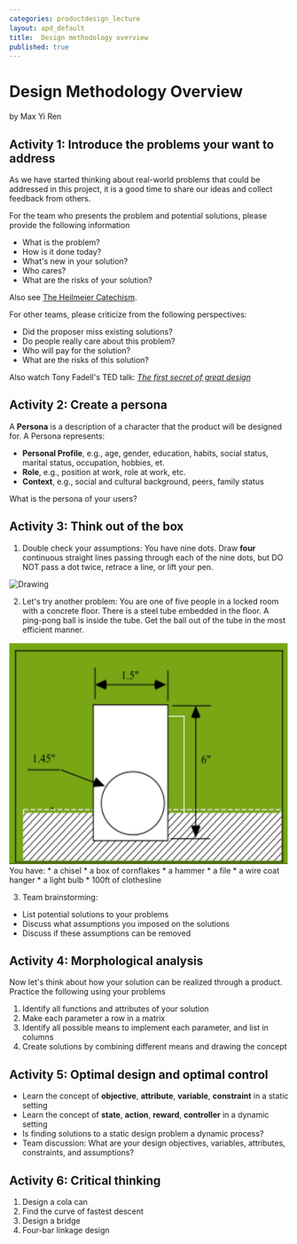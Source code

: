 ```yaml
---
categories: productdesign_lecture
layout: apd_default
title:  Design methodology overview
published: true
---
```


# Design Methodology Overview
by Max Yi Ren

## Activity 1: Introduce the problems your want to address
As we have started thinking about real-world problems that could be addressed in this project, 
it is a good time to share our ideas and collect feedback from others.

For the team who presents the problem and potential solutions, please provide the following information

* What is the problem?
* How is it done today?
* What's new in your solution?
* Who cares?
* What are the risks of your solution?

Also see [The Heilmeier Catechism][2].

For other teams, please criticize from the following perspectives:

* Did the proposer miss existing solutions?
* Do people really care about this problem?
* Who will pay for the solution?
* What are the risks of this solution?

Also watch Tony Fadell's TED talk: [*The first secret of great design*][1]

## Activity 2: Create a persona
A **Persona** is a description of a character that the product will be designed for. 
A Persona represents:

* **Personal Profile**, e.g., age, gender, education, habits, social status, marital status, occupation, hobbies, et.
* **Role**, e.g., position at work, role at work, etc.
* **Context**, e.g., social and cultural background, peers, family status

What is the persona of your users?

## Activity 3: Think out of the box
1. Double check your assumptions: You have nine dots. Draw **four** continuous straight lines passing through each of the nine dots, but DO NOT pass
                                                      a dot twice, retrace a line, or lift your pen.
<img src="http://guerilla-art.wdfiles.com/local--files/dot-puzzle/puzzle03.gif" alt="Drawing" style="height: 400px;"/>

2. Let's try another problem: You are one of five people in a locked room with a concrete 
floor. There is a steel tube embedded in the floor. A ping-pong ball is inside the tube. 
Get the ball out of the tube in the most efficient manner. 
<img src="/_images/productdesign/pingpang.png" alt="Drawing" style="height: 400px;"/>
You have:
* a chisel
* a box of cornflakes
* a hammer
* a file
* a wire coat hanger
* a light bulb
* 100ft of clothesline
 
3. Team brainstorming: 

* List potential solutions to your problems
* Discuss what assumptions you imposed on the solutions
* Discuss if these assumptions can be removed

## Activity 4: Morphological analysis

Now let's think about how your solution can be realized through a product. 
Practice the following using your problems

1. Identify all functions and attributes of your solution
2. Make each parameter a row in a matrix
3. Identify all possible means to implement each parameter, and list in columns
4. Create solutions by combining different means and drawing the concept

## Activity 5: Optimal design and optimal control

* Learn the concept of **objective**, **attribute**, **variable**, **constraint** in a static setting
* Learn the concept of **state**, **action**, **reward**, **controller** in a dynamic setting
* Is finding solutions to a static design problem a dynamic process?
* Team discussion: What are your design objectives, variables, attributes, constraints, and assumptions?

## Activity 6: Critical thinking

1. Design a cola can
2. Find the curve of fastest descent
3. Design a bridge
4. Four-bar linkage design

[1]: https://www.youtube.com/watch?v=9uOMectkCCs
[2]: http://www.design.caltech.edu/erik/Misc/Heilmeier_Questions.html
